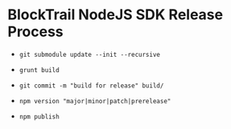 BlockTrail NodeJS SDK Release Process
=====================================

 - `git submodule update --init --recursive`

 - `grunt build`
 
 - `git commit -m "build for release" build/`

 - `npm version "major|minor|patch|prerelease"`
 
 - `npm publish`
